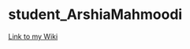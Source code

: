 # student_ArshiaMahmoodi

[Link to my Wiki](https://github.com/bcb420-2020/student_ArshiaMahmoodi/wiki)